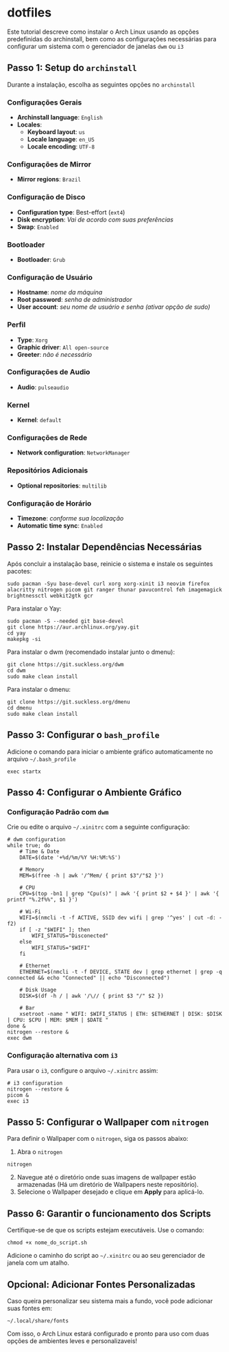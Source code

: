 # dotfiles

Este tutorial descreve como instalar o Arch Linux usando as opções predefinidas do archinstall, bem como as configurações necessárias para configurar um sistema com o gerenciador de janelas `dwm` ou `i3`

## Passo 1: Setup do `archinstall`

Durante a instalação, escolha as seguintes opções no `archinstall`

### Configurações Gerais
- **Archinstall language**: `English`
- **Locales**:
  - **Keyboard layout**: `us`
  - **Locale language**: `en_US`
  - **Locale encoding**: `UTF-8`

### Configurações de Mirror
  - **Mirror regions**: `Brazil`

### Configuração de Disco
- **Configuration type**: Best-effort (`ext4`)
- **Disk encryption**: *Vai de acordo com suas preferências*
- **Swap**: `Enabled`

### Bootloader
- **Bootloader**: `Grub`

### Configuração de Usuário
- **Hostname**: *nome da máquina*
- **Root password**: *senha de administrador*
- **User account**: *seu nome de usuário e senha (ativar opção de sudo)*

### Perfil
  - **Type**: `Xorg`
  - **Graphic driver**: `All open-source`
  - **Greeter**: *não é necessário*

### Configurações de Audio
- **Audio**: `pulseaudio` 

### Kernel
- **Kernel**: `default` 

### Configurações de Rede
- **Network configuration**: `NetworkManager`

### Repositórios Adicionais
- **Optional repositories**: `multilib`

### Configuração de Horário
- **Timezone**: *conforme sua localização*
- **Automatic time sync**: `Enabled`

## Passo 2: Instalar Dependências Necessárias
Após concluir a instalação base, reinicie o sistema e instale os seguintes pacotes:
```
sudo pacman -Syu base-devel curl xorg xorg-xinit i3 neovim firefox alacritty nitrogen picom git ranger thunar pavucontrol feh imagemagick brightnessctl webkit2gtk gcr
```

Para instalar o Yay:
```
sudo pacman -S --needed git base-devel
git clone https://aur.archlinux.org/yay.git
cd yay
makepkg -si
```

Para instalar o dwm (recomendado instalar junto o dmenu):
```
git clone https://git.suckless.org/dwm
cd dwm
sudo make clean install
```

Para instalar o dmenu:
```
git clone https://git.suckless.org/dmenu
cd dmenu
sudo make clean install
```

## Passo 3: Configurar o `bash_profile`

Adicione o comando para iniciar o ambiente gráfico automaticamente no arquivo `~/.bash_profile`
```
exec startx
```

## Passo 4: Configurar o Ambiente Gráfico

### Configuração Padrão com `dwm`
Crie ou edite o arquivo `~/.xinitrc` com a seguinte configuração:
```
# dwm configuration
while true; do
    # Time & Date
    DATE=$(date '+%d/%m/%Y %H:%M:%S')

    # Memory
    MEM=$(free -h | awk '/^Mem/ { print $3"/"$2 }')

    # CPU
    CPU=$(top -bn1 | grep "Cpu(s)" | awk '{ print $2 + $4 }' | awk '{ printf "%.2f%%", $1 }')

    # Wi-Fi
    WIFI=$(nmcli -t -f ACTIVE, SSID dev wifi | grep '^yes' | cut -d: -f2)
    if [ -z "$WIFI" ]; then
        WIFI_STATUS="Disconected"
    else
        WIFI_STATUS="$WIFI"
    fi

    # Ethernet
    ETHERNET=$(nmcli -t -f DEVICE, STATE dev | grep ethernet | grep -q connected && echo "Connected" || echo "Disconnected")

    # Disk Usage
    DISK=$(df -h / | awk '/\// { print $3 "/" $2 })

    # Bar
    xsetroot -name " WIFI: $WIFI_STATUS | ETH: $ETHERNET | DISK: $DISK | CPU: $CPU | MEM: $MEM | $DATE "
done &
nitrogen --restore &
exec dwm
```

### Configuração alternativa com `i3`
Para usar o `i3`, configure o arquivo `~/.xinitrc` assim:
```
# i3 configuration
nitrogen --restore &  
picom &  
exec i3  
```

## Passo 5: Configurar o Wallpaper com `nitrogen`
Para definir o Wallpaper com o `nitrogen`, siga os passos abaixo:

1. Abra o `nitrogen`
```
nitrogen
```
2. Navegue até o diretório onde suas imagens de wallpaper estão armazenadas (Há um diretório de Wallpapers neste repositório).
3. Selecione o Wallpaper desejado e clique em **Apply** para aplicá-lo.
 
## Passo 6: Garantir o funcionamento dos Scripts
Certifique-se de que os scripts estejam executáveis. Use o comando:
```
chmod +x nome_do_script.sh
```
Adicione o caminho do script ao `~/.xinitrc` ou ao seu gerenciador de janela com um atalho.

## Opcional: Adicionar Fontes Personalizadas
Caso queira personalizar seu sistema mais a fundo, você pode adicionar suas fontes em:
```
~/.local/share/fonts
```

Com isso, o Arch Linux estará configurado e pronto para uso com duas opções de ambientes leves e personalizaveis!
